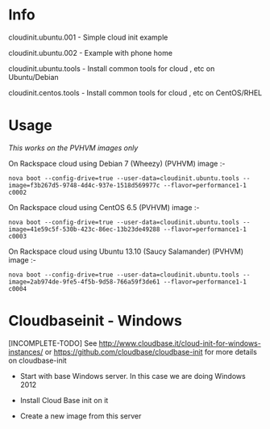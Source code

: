 Info
=====
cloudinit.ubuntu.001  - Simple cloud init example

cloudinit.ubuntu.002  - Example with phone home

cloudinit.ubuntu.tools - Install common tools for cloud , etc on Ubuntu/Debian

cloudinit.centos.tools - Install common tools for cloud , etc on CentOS/RHEL


Usage
====

*This works on the PVHVM images only*

On Rackspace cloud using Debian 7 (Wheezy) (PVHVM) image :-

```
nova boot --config-drive=true --user-data=cloudinit.ubuntu.tools --image=f3b267d5-9748-4d4c-937e-1518d569977c --flavor=performance1-1 c0002
```


On Rackspace cloud using CentOS 6.5 (PVHVM)  image :-

```
nova boot --config-drive=true --user-data=cloudinit.ubuntu.tools --image=41e59c5f-530b-423c-86ec-13b23de49288 --flavor=performance1-1 c0003
```


On Rackspace cloud using Ubuntu 13.10 (Saucy Salamander) (PVHVM)  image :-

```
nova boot --config-drive=true --user-data=cloudinit.ubuntu.tools --image=2ab974de-9fe5-4f5b-9d58-766a59f3de61 --flavor=performance1-1 c0004
```

Cloudbaseinit - Windows
====
[INCOMPLETE-TODO]
See http://www.cloudbase.it/cloud-init-for-windows-instances/ or https://github.com/cloudbase/cloudbase-init for more details on cloudbase-init


 * Start with base Windows server. In this case we are doing Windows 2012

 * Install Cloud Base init on it

 * Create a new image from this server

